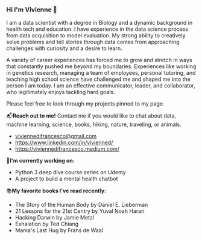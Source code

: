 ### Hi I'm Vivienne 👋

I am a data scientist with a degree in Biology and a dynamic background in health tech and education. I have experience in the data science process from data acquisition to model evaluation. My strong ability to creatively solve problems and tell stories through data comes from approaching challenges with curiosity and a desire to learn.

A variety of career experiences has forced me to grow and stretch in ways that constantly pushed me beyond my boundaries. Experiences like working in genetics research, managing a team of employees, personal tutoring, and teaching high school science have challenged me and shaped me into the person I am today. I am an effective communicator, leader, and collaborator, who legitimately enjoys tackling hard goals.

Please feel free to look through my projects pinned to my page.



:mailbox_with_mail:**Reach out to me!**
Contact me if you would like to chat about data, machine learning, science, books, hiking, nature, traveling, or animals.
- viviennedifrancesco@gmail.com
- https://www.linkedin.com/in/vivienned/
- https://viviennedifrancesco.medium.com/



:wrench:**I'm currently working on:**
- Python 3 deep dive course series on Udemy
- A project to build a mental health chatbot



:books:**My favorite books I've read recently:**
- The Story of the Human Body by Daniel E. Lieberman
- 21 Lessons for the 21st Centry by Yuval Noah Harari
- Hacking Darwin by Jamie Metzl
- Exhalation by Ted Chiang
- Mama's Last Hug by Frans de Waal

